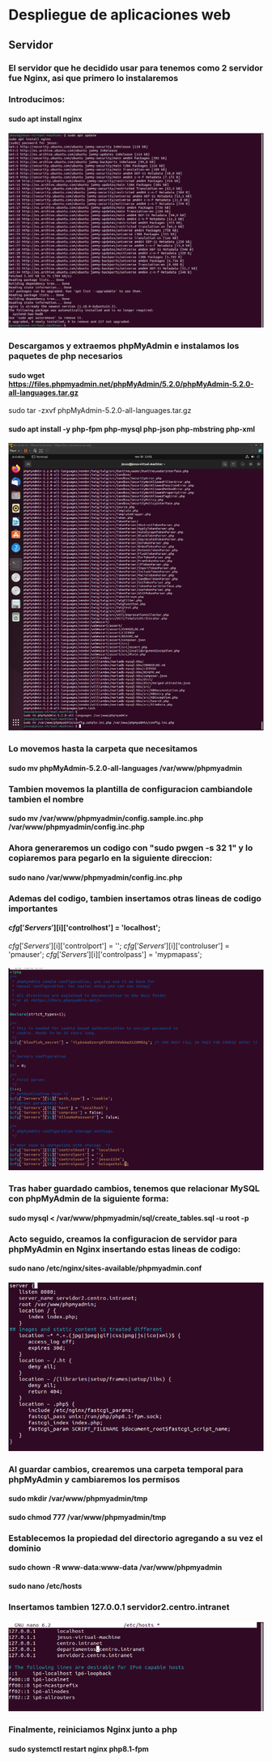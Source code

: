 # Despliegue de aplicaciones web
## Servidor
### El servidor que he decidido usar para tenemos como 2 servidor fue Nginx, asi que primero lo instalaremos
### Introducimos:
#### sudo apt install nginx
#### ![Image](https://github.com/Braeek/ProyectoDespliegue/blob/main/Proyecto/Proyecto/8%20-%202%20serv/Captura%20de%20pantalla%20(122).png)

### Descargamos y extraemos phpMyAdmin e instalamos los paquetes de php necesarios
#### sudo wget https://files.phpmyadmin.net/phpMyAdmin/5.2.0/phpMyAdmin-5.2.0-all-languages.tar.gz
sudo tar -zxvf phpMyAdmin-5.2.0-all-languages.tar.gz
#### sudo apt install -y php-fpm php-mysql php-json php-mbstring php-xml
#### ![Image](https://github.com/Braeek/ProyectoDespliegue/blob/main/Proyecto/Proyecto/8%20-%202%20serv/Captura%20de%20pantalla%20(123).png)

### Lo movemos hasta la carpeta que necesitamos
#### sudo mv phpMyAdmin-5.2.0-all-languages /var/www/phpmyadmin

### Tambien movemos la plantilla de configuracion cambiandole tambien el nombre
#### sudo mv /var/www/phpmyadmin/config.sample.inc.php /var/www/phpmyadmin/config.inc.php


### Ahora generaremos un codigo con "sudo pwgen -s 32 1" y lo copiaremos para pegarlo en la siguiente direccion:
#### sudo nano /var/www/phpmyadmin/config.inc.php
### Ademas del codigo, tambien insertamos otras lineas de codigo importantes
#### $cfg['Servers'][$i]['controlhost'] = 'localhost';
$cfg['Servers'][$i]['controlport'] = '';
$cfg['Servers'][$i]['controluser'] = 'pmauser';
$cfg['Servers'][$i]['controlpass'] = 'mypmapass';
#### ![Image](https://github.com/Braeek/ProyectoDespliegue/blob/main/Proyecto/Proyecto/8%20-%202%20serv/Captura%20de%20pantalla%20(137).png)

### Tras haber guardado cambios, tenemos que relacionar MySQL con phpMyAdmin de la siguiente forma:
#### sudo mysql < /var/www/phpmyadmin/sql/create_tables.sql -u root -p

### Acto seguido, creamos la configuracion de servidor para phpMyAdmin en Nginx insertando estas lineas de codigo:
#### sudo nano /etc/nginx/sites-available/phpmyadmin.conf
#### ![Image](https://github.com/Braeek/ProyectoDespliegue/blob/main/Proyecto/Proyecto/8%20-%202%20serv/Captura%20de%20pantalla%20(138).png)


### Al guardar cambios, crearemos una carpeta temporal para phpMyAdmin y cambiaremos los permisos
#### sudo mkdir /var/www/phpmyadmin/tmp
#### sudo chmod 777 /var/www/phpmyadmin/tmp

### Establecemos la propiedad del directorio agregando a su vez el dominio
#### sudo chown -R www-data:www-data /var/www/phpmyadmin
#### sudo nano /etc/hosts
### Insertamos tambien 127.0.0.1 servidor2.centro.intranet
#### ![Image](https://github.com/Braeek/ProyectoDespliegue/blob/main/Proyecto/Proyecto/8%20-%202%20serv/Captura%20de%20pantalla%20(139).png)

### Finalmente, reiniciamos Nginx junto a php
#### sudo systemctl restart nginx php8.1-fpm
